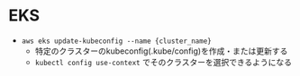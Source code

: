 # EKS

- `aws eks update-kubeconfig --name {cluster_name}`
  - 特定のクラスターのkubeconfig(.kube/config)を作成・または更新する
  - `kubectl config use-context` でそのクラスターを選択できるようになる
